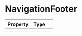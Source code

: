 # NavigationFooter

| Property   |      Type      |   |
|:----------|:-------------|:------|
|   |   |   |

